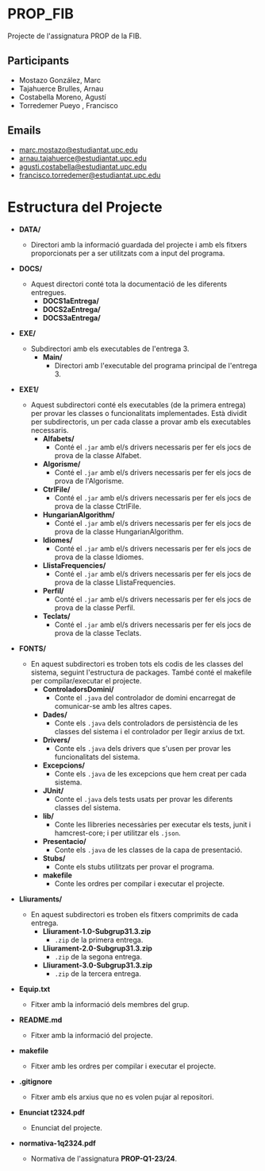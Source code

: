 # PROP_FIB
Projecte de l'assignatura PROP de la FIB.

## Participants
- Mostazo González, Marc
- Tajahuerce Brulles, Arnau
- Costabella Moreno, Agustí
- Torredemer Pueyo , Francisco

## Emails
- marc.mostazo@estudiantat.upc.edu
- arnau.tajahuerce@estudiantat.upc.edu
- agusti.costabella@estudiantat.upc.edu
- francisco.torredemer@estudiantat.upc.edu

# Estructura del Projecte

- **DATA/**
    - Directori amb la informació guardada del projecte i amb els fitxers proporcionats per a ser utilitzats com a input del programa.

- **DOCS/**
    - Aquest directori conté tota la documentació de les diferents entregues.
        - **DOCS1aEntrega/**
        - **DOCS2aEntrega/**
        - **DOCS3aEntrega/**

- **EXE/**
    - Subdirectori amb els executables de l'entrega 3.
        - **Main/**
            - Directori amb l'executable del programa principal de l'entrega 3.

- **EXE1/**
    - Aquest subdirectori conté els executables (de la primera entrega) per provar les classes o funcionalitats implementades. Està dividit per subdirectoris, un per cada classe a provar amb els executables necessaris.
        - **Alfabets/**
            - Conté el `.jar` amb el/s drivers necessaris per fer els jocs de prova de la classe Alfabet.
        - **Algorisme/**
            - Conté el `.jar` amb el/s drivers necessaris per fer els jocs de prova de l'Algorisme.
        - **CtrlFile/**
            - Conté el `.jar` amb el/s drivers necessaris per fer els jocs de prova de la classe CtrlFile.
        - **HungarianAlgorithm/**
            - Conté el `.jar` amb el/s drivers necessaris per fer els jocs de prova de la classe HungarianAlgorithm.
        - **Idiomes/**
            - Conté el `.jar` amb el/s drivers necessaris per fer els jocs de prova de la classe Idiomes.
        - **LlistaFrequencies/**
            - Conté el `.jar` amb el/s drivers necessaris per fer els jocs de prova de la classe LlistaFrequencies.
        - **Perfil/**
            - Conté el `.jar` amb el/s drivers necessaris per fer els jocs de prova de la classe Perfil.
        - **Teclats/**
            - Conté el `.jar` amb el/s drivers necessaris per fer els jocs de prova de la classe Teclats.

- **FONTS/**
    - En aquest subdirectori es troben tots els codis de les classes del sistema, seguint l'estructura de packages. També conté el makefile per compilar/executar el projecte.
        - **ControladorsDomini/**
            - Conte el `.java` del controlador de domini encarregat de comunicar-se amb les altres capes.
        - **Dades/**
            - Conte els `.java` dels controladors de persistència de les classes del sistema i el controlador per llegir arxius de txt.
        - **Drivers/**
            - Conte els `.java` dels drivers que s'usen per provar les funcionalitats del sistema.
        - **Excepcions/**
            - Conte els `.java` de les excepcions que hem creat per cada sistema.
        - **JUnit/**
            - Conte el `.java` dels tests usats per provar les diferents classes del sistema.
        - **lib/**
            - Conte les llibreries necessàries per executar els tests, junit i hamcrest-core; i per utilitzar els `.json`.
        - **Presentacio/**
            - Conte els `.java` de les classes de la capa de presentació.
        - **Stubs/**
            - Conte els stubs utilitzats per provar el programa.
        - **makefile**
            - Conte les ordres per compilar i executar el projecte.

- **Lliuraments/**
  - En aquest subdirectori es troben els fitxers comprimits de cada entrega.
    - **Lliurament-1.0-Subgrup31.3.zip**
        - `.zip` de la primera entrega.
    - **Lliurament-2.0-Subgrup31.3.zip**
        - `.zip` de la segona entrega.
    - **Lliurament-3.0-Subgrup31.3.zip**
        - `.zip` de la tercera entrega.

- **Equip.txt**
  - Fitxer amb la informació dels membres del grup.
- **README.md**
  - Fitxer amb la informació del projecte.
- **makefile**
  - Fitxer amb les ordres per compilar i executar el projecte.
- **.gitignore**
  - Fitxer amb els arxius que no es volen pujar al repositori.
- **Enunciat t2324.pdf**
  - Enunciat del projecte.
- **normativa-1q2324.pdf**
  - Normativa de l'assignatura **PROP-Q1-23/24**.